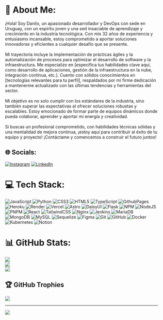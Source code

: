 # 💫 About Me:
¡Hola! Soy Danilo, un apasionado desarrollador y DevOps con sede en Uruguay, con un espíritu joven y una sed insaciable de aprendizaje y crecimiento en la industria tecnológica. Con mis 32 años de experiencia y entusiasmo incansable, estoy comprometido a aportar soluciones innovadoras y eficientes a cualquier desafío que se presente.<br><br>Mi trayectoria incluye la implementación de prácticas ágiles y la automatización de procesos para optimizar el desarrollo de software y la infraestructura. Me especializo en [especifica tus habilidades clave aquí, como desarrollo de aplicaciones, gestión de la infraestructura en la nube, integración continua, etc.]. Cuento con sólidos conocimientos en [tecnologías relevantes para tu perfil], respaldados por mi firme dedicación a mantenerme actualizado con las últimas tendencias y herramientas del sector.<br><br>Mi objetivo es no solo cumplir con los estándares de la industria, sino también superar las expectativas al ofrecer soluciones robustas y escalables. Estoy emocionado de formar parte de equipos dinámicos donde pueda colaborar, aprender y aportar mi energía y creatividad.<br><br>Si buscas un profesional comprometido, con habilidades técnicas sólidas y una mentalidad de mejora continua, ¡estoy aquí para contribuir al éxito de tu equipo y proyecto! ¡Contáctame y comencemos a construir el futuro juntos!


## 🌐 Socials:
[![Instagram](https://img.shields.io/badge/Instagram-%23E4405F.svg?logo=Instagram&logoColor=white)](https://instagram.com/dcaceres_22) [![LinkedIn](https://img.shields.io/badge/LinkedIn-%230077B5.svg?logo=linkedin&logoColor=white)](https://linkedin.com/in/danilo-caceres) 

# 💻 Tech Stack:
![JavaScript](https://img.shields.io/badge/javascript-%23323330.svg?style=for-the-badge&logo=javascript&logoColor=%23F7DF1E) ![Python](https://img.shields.io/badge/python-3670A0?style=for-the-badge&logo=python&logoColor=ffdd54) ![CSS3](https://img.shields.io/badge/css3-%231572B6.svg?style=for-the-badge&logo=css3&logoColor=white) ![HTML5](https://img.shields.io/badge/html5-%23E34F26.svg?style=for-the-badge&logo=html5&logoColor=white) ![TypeScript](https://img.shields.io/badge/typescript-%23007ACC.svg?style=for-the-badge&logo=typescript&logoColor=white) ![GithubPages](https://img.shields.io/badge/github%20pages-121013?style=for-the-badge&logo=github&logoColor=white) ![Heroku](https://img.shields.io/badge/heroku-%23430098.svg?style=for-the-badge&logo=heroku&logoColor=white) ![Render](https://img.shields.io/badge/Render-%46E3B7.svg?style=for-the-badge&logo=render&logoColor=white) ![Vercel](https://img.shields.io/badge/vercel-%23000000.svg?style=for-the-badge&logo=vercel&logoColor=white) ![Astro](https://img.shields.io/badge/astro-%232C2052.svg?style=for-the-badge&logo=astro&logoColor=white) ![DaisyUI](https://img.shields.io/badge/daisyui-5A0EF8?style=for-the-badge&logo=daisyui&logoColor=white) ![Flask](https://img.shields.io/badge/flask-%23000.svg?style=for-the-badge&logo=flask&logoColor=white) ![NPM](https://img.shields.io/badge/NPM-%23CB3837.svg?style=for-the-badge&logo=npm&logoColor=white) ![NodeJS](https://img.shields.io/badge/node.js-6DA55F?style=for-the-badge&logo=node.js&logoColor=white) ![PNPM](https://img.shields.io/badge/pnpm-%234a4a4a.svg?style=for-the-badge&logo=pnpm&logoColor=f69220) ![React](https://img.shields.io/badge/react-%2320232a.svg?style=for-the-badge&logo=react&logoColor=%2361DAFB) ![TailwindCSS](https://img.shields.io/badge/tailwindcss-%2338B2AC.svg?style=for-the-badge&logo=tailwind-css&logoColor=white) ![Nginx](https://img.shields.io/badge/nginx-%23009639.svg?style=for-the-badge&logo=nginx&logoColor=white) ![Jenkins](https://img.shields.io/badge/jenkins-%232C5263.svg?style=for-the-badge&logo=jenkins&logoColor=white) ![MariaDB](https://img.shields.io/badge/MariaDB-003545?style=for-the-badge&logo=mariadb&logoColor=white) ![MongoDB](https://img.shields.io/badge/MongoDB-%234ea94b.svg?style=for-the-badge&logo=mongodb&logoColor=white) ![MySQL](https://img.shields.io/badge/mysql-4479A1.svg?style=for-the-badge&logo=mysql&logoColor=white) ![Sequelize](https://img.shields.io/badge/Sequelize-52B0E7?style=for-the-badge&logo=Sequelize&logoColor=white) ![Figma](https://img.shields.io/badge/figma-%23F24E1E.svg?style=for-the-badge&logo=figma&logoColor=white) ![Git](https://img.shields.io/badge/git-%23F05033.svg?style=for-the-badge&logo=git&logoColor=white) ![GitHub](https://img.shields.io/badge/github-%23121011.svg?style=for-the-badge&logo=github&logoColor=white) ![Docker](https://img.shields.io/badge/docker-%230db7ed.svg?style=for-the-badge&logo=docker&logoColor=white) ![Kubernetes](https://img.shields.io/badge/kubernetes-%23326ce5.svg?style=for-the-badge&logo=kubernetes&logoColor=white) ![Notion](https://img.shields.io/badge/Notion-%23000000.svg?style=for-the-badge&logo=notion&logoColor=white)
# 📊 GitHub Stats:
![](https://github-readme-stats.vercel.app/api?username=danilo1992-sys&theme=radical&hide_border=false&include_all_commits=false&count_private=false)<br/>
![](https://github-readme-streak-stats.herokuapp.com/?user=danilo1992-sys&theme=radical&hide_border=false)<br/>
![](https://github-readme-stats.vercel.app/api/top-langs/?username=danilo1992-sys&theme=radical&hide_border=false&include_all_commits=false&count_private=false&layout=compact)

## 🏆 GitHub Trophies
![](https://github-profile-trophy.vercel.app/?username=danilo1992-sys&theme=shadow_blue&no-frame=false&no-bg=true&margin-w=4)

---
[![](https://visitcount.itsvg.in/api?id=danilo1992-sys&icon=2&color=0)](https://visitcount.itsvg.in)

<!-- Proudly created with GPRM ( https://gprm.itsvg.in ) -->

